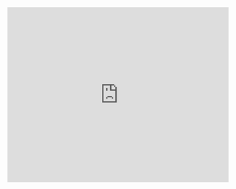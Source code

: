 <iframe src="https://24glo.com/game/dino-play.html" width="100%" height="400" frameborder="0" scrolling="no"></iframe>
